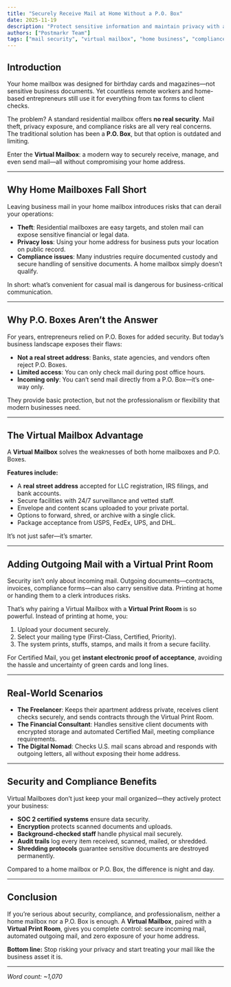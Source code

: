 ```yaml
---
title: "Securely Receive Mail at Home Without a P.O. Box"
date: 2025-11-19
description: "Protect sensitive information and maintain privacy with a Virtual Mailbox."
authors: ["Postmarkr Team"]
tags: ["mail security", "virtual mailbox", "home business", "compliance"]
---
```


## Introduction

Your home mailbox was designed for birthday cards and magazines—not sensitive business documents. Yet countless remote workers and home-based entrepreneurs still use it for everything from tax forms to client checks.  

The problem? A standard residential mailbox offers **no real security**. Mail theft, privacy exposure, and compliance risks are all very real concerns. The traditional solution has been a **P.O. Box**, but that option is outdated and limiting.  

Enter the **Virtual Mailbox**: a modern way to securely receive, manage, and even send mail—all without compromising your home address.  

---

## Why Home Mailboxes Fall Short

Leaving business mail in your home mailbox introduces risks that can derail your operations:  

- **Theft**: Residential mailboxes are easy targets, and stolen mail can expose sensitive financial or legal data.  
- **Privacy loss**: Using your home address for business puts your location on public record.  
- **Compliance issues**: Many industries require documented custody and secure handling of sensitive documents. A home mailbox simply doesn’t qualify.  

In short: what’s convenient for casual mail is dangerous for business-critical communication.  

---

## Why P.O. Boxes Aren’t the Answer

For years, entrepreneurs relied on P.O. Boxes for added security. But today’s business landscape exposes their flaws:  

- **Not a real street address**: Banks, state agencies, and vendors often reject P.O. Boxes.  
- **Limited access**: You can only check mail during post office hours.  
- **Incoming only**: You can’t send mail directly from a P.O. Box—it’s one-way only.  

They provide basic protection, but not the professionalism or flexibility that modern businesses need.  

---

## The Virtual Mailbox Advantage

A **Virtual Mailbox** solves the weaknesses of both home mailboxes and P.O. Boxes.  

**Features include:**  
- A **real street address** accepted for LLC registration, IRS filings, and bank accounts.  
- Secure facilities with 24/7 surveillance and vetted staff.  
- Envelope and content scans uploaded to your private portal.  
- Options to forward, shred, or archive with a single click.  
- Package acceptance from USPS, FedEx, UPS, and DHL.  

It’s not just safer—it’s smarter.  

---

## Adding Outgoing Mail with a Virtual Print Room

Security isn’t only about incoming mail. Outgoing documents—contracts, invoices, compliance forms—can also carry sensitive data. Printing at home or handing them to a clerk introduces risks.  

That’s why pairing a Virtual Mailbox with a **Virtual Print Room** is so powerful. Instead of printing at home, you:  

1. Upload your document securely.  
2. Select your mailing type (First-Class, Certified, Priority).  
3. The system prints, stuffs, stamps, and mails it from a secure facility.  

For Certified Mail, you get **instant electronic proof of acceptance**, avoiding the hassle and uncertainty of green cards and long lines.  

---

## Real-World Scenarios

- **The Freelancer**: Keeps their apartment address private, receives client checks securely, and sends contracts through the Virtual Print Room.  
- **The Financial Consultant**: Handles sensitive client documents with encrypted storage and automated Certified Mail, meeting compliance requirements.  
- **The Digital Nomad**: Checks U.S. mail scans abroad and responds with outgoing letters, all without exposing their home address.  

---

## Security and Compliance Benefits

Virtual Mailboxes don’t just keep your mail organized—they actively protect your business:  

- **SOC 2 certified systems** ensure data security.  
- **Encryption** protects scanned documents and uploads.  
- **Background-checked staff** handle physical mail securely.  
- **Audit trails** log every item received, scanned, mailed, or shredded.  
- **Shredding protocols** guarantee sensitive documents are destroyed permanently.  

Compared to a home mailbox or P.O. Box, the difference is night and day.  

---

## Conclusion

If you’re serious about security, compliance, and professionalism, neither a home mailbox nor a P.O. Box is enough. A **Virtual Mailbox**, paired with a **Virtual Print Room**, gives you complete control: secure incoming mail, automated outgoing mail, and zero exposure of your home address.  

**Bottom line:** Stop risking your privacy and start treating your mail like the business asset it is.  

---
*Word count: ~1,070*
